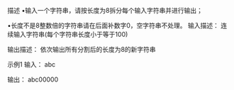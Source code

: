 描述
•输入一个字符串，请按长度为8拆分每个输入字符串并进行输出；

•长度不是8整数倍的字符串请在后面补数字0，空字符串不处理。
输入描述：
连续输入字符串(每个字符串长度小于等于100)

输出描述：
依次输出所有分割后的长度为8的新字符串

示例1
输入：
abc

输出：
abc00000